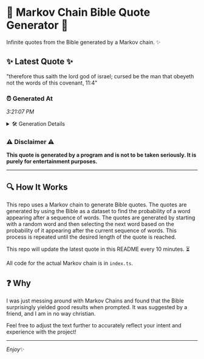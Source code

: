 # 📖 Markov Chain Bible Quote Generator 📖

Infinite quotes from the Bible generated by a Markov chain. ✨

## ✨ Latest Quote ✨
"therefore thus saith the lord god of israel; cursed be the man that obeyeth not the words of this covenant, 11:4"

### ⏰ Generated At
*3:21:07 PM*

<details>
    <summary>🛠️ Generation Details</summary>
    <p>
        <strong>🌱 Seed:</strong> therefore<br>
        <strong>🔄 Iterations:</strong> 20<br>
        <strong>📜 Context History:</strong><br>[ therefore ]: thus<br>[ therefore, thus ]: saith<br>[ therefore, thus, saith ]: the<br>[ therefore, thus, saith, the ]: lord<br>[ therefore, thus, saith, the, lord ]: god<br>[ therefore, thus, saith, the, lord, god ]: of<br>[ thus, saith, the, lord, god, of ]: israel;<br>[ saith, the, lord, god, of, israel; ]: cursed<br>[ the, lord, god, of, israel;, cursed ]: be<br>[ lord, god, of, israel;, cursed, be ]: the<br>[ god, of, israel;, cursed, be, the ]: man<br>[ of, israel;, cursed, be, the, man ]: that<br>[ israel;, cursed, be, the, man, that ]: obeyeth<br>[ cursed, be, the, man, that, obeyeth ]: not<br>[ be, the, man, that, obeyeth, not ]: the<br>[ the, man, that, obeyeth, not, the ]: words<br>[ man, that, obeyeth, not, the, words ]: of<br>[ that, obeyeth, not, the, words, of ]: this<br>[ obeyeth, not, the, words, of, this ]: covenant,<br>[ not, the, words, of, this, covenant, ]: 11:4<br>
    </p>
</details>

### ⚠️ Disclaimer ⚠️
**This quote is generated by a program and is not to be taken seriously. It is purely for entertainment purposes.**

---

## 🔍 How It Works

This repo uses a Markov chain to generate Bible quotes. The quotes are generated by using the Bible as a dataset to find the probability of a word appearing after a sequence of words. The quotes are generated by starting with a random word and then selecting the next word based on the probability of it appearing after the current sequence of words. This process is repeated until the desired length of the quote is reached.

This repo will update the latest quote in this README every 10 minutes. ⏳

All code for the actual Markov chain is in `index.ts`.

## ❓ Why

I was just messing around with Markov Chains and found that the Bible surprisingly yielded good results when prompted. 
It was suggested by a friend, and I am in no way christian.

Feel free to adjust the text further to accurately reflect your intent and experience with the project!

---

*Enjoy*✨
